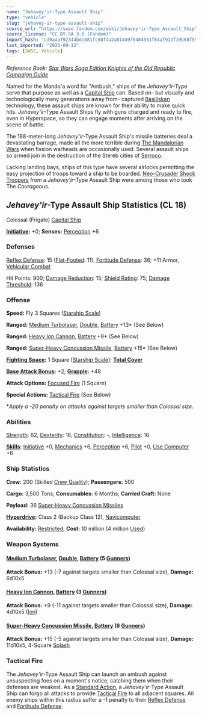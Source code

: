 ```yaml
---
name: "Jehavey'ir-Type Assault Ship"
type: "vehicle"
slug: "jehavey-ir-type-assault-ship"
source_url: "https://swse.fandom.com/wiki/Jehavey'ir-Type_Assault_Ship"
source_license: "CC BY-SA 3.0 (Fandom)"
import_hash: "cd9aaa792344bdc681fc68f4a2a8144975484931f64af912f19b68f558d5c928"
last_imported: "2025-09-12"
tags: [SWSE, Vehicle]
---
```

*Reference Book: [Star Wars Saga Edition Knights of the Old Republic Campaign Guide](https://swse.fandom.com/wiki/Star_Wars_Saga_Edition_Knights_of_the_Old_Republic_Campaign_Guide)*

Named for the Mando'a word for "Ambush," ships of the *Jehavey'ir*-Type serve that purpose as well as a [Capital Ship](https://swse.fandom.com/wiki/Capital_Ship) can. Based on- but visually and technologically many generations away from- captured [Basiliskan](https://swse.fandom.com/wiki/Basiliskan) technology, these assault ships are known for their ability to make quick hits. *Jehavey'ir*-Type Assault Ships fly with guns charged and ready to fire, even in Hyperspace, so they can engage moments after arriving on the scene of battle.

The 188-meter-long *Jehavey'ir*-Type Assault Ship's missile batteries deal a devastating barrage, made all the more terrible during [The Mandalorian Wars](https://swse.fandom.com/wiki/The_Mandalorian_Wars) when fission warheads are occasionally used. Several assault ships so armed join in the destruction of the Stereb cities of [Serroco](https://swse.fandom.com/wiki/Serroco).

Lacking landing bays, ships of this type have several airlocks permitting the easy projection of troops toward a ship to be boarded. [Neo-Crusader Shock Troopers](https://swse.fandom.com/wiki/Neo-Crusader_Shock_Troopers) from a *Jehavey'ir*-Type Assault Ship were among those who took The *Courageous*.

## *Jehavey'ir*-Type Assault Ship Statistics (CL 18)
Colossal (Frigate) [Capital Ship](https://swse.fandom.com/wiki/Capital_Ship)

**[Initiative](https://swse.fandom.com/wiki/Initiative):** +0; **Senses:** [Perception](https://swse.fandom.com/wiki/Perception) +6
### Defenses
[Reflex Defense](https://swse.fandom.com/wiki/Reflex_Defense_(Vehicles)): 15 ([Flat-Footed](https://swse.fandom.com/wiki/Flat-Footed): 11), [Fortitude Defense](https://swse.fandom.com/wiki/Fortitude_Defense_(Vehicles)): 36; +11 Armor, [Vehicular Combat](https://swse.fandom.com/wiki/Vehicular_Combat)

Hit Points: 900; [Damage Reduction](https://swse.fandom.com/wiki/Damage_Reduction): 15; [Shield Rating](https://swse.fandom.com/wiki/Shield_Rating): 75; [Damage Threshold](https://swse.fandom.com/wiki/Damage_Threshold_(Vehicles)): 136
### Offense
**Speed:** Fly 3 Squares ([Starship Scale](https://swse.fandom.com/wiki/Starship_Scale))

**Ranged:** [Medium Turbolaser](https://swse.fandom.com/wiki/Medium_Turbolaser), [Double](https://swse.fandom.com/wiki/Double), [Battery](https://swse.fandom.com/wiki/Battery) +13* (See Below)

**Ranged:** [Heavy Ion Cannon](https://swse.fandom.com/wiki/Heavy_Ion_Cannon), [Battery](https://swse.fandom.com/wiki/Battery) +9* (See Below)

**Ranged:** [Super-Heavy Concussion Missile](https://swse.fandom.com/wiki/Super-Heavy_Concussion_Missile), [Battery](https://swse.fandom.com/wiki/Battery) +15* (See Below)

**[Fighting Space](https://swse.fandom.com/wiki/Fighting_Space):** 1 Square ([Starship Scale](https://swse.fandom.com/wiki/Starship_Scale)); **[Total Cover](https://swse.fandom.com/wiki/Total_Cover)**

**[Base Attack Bonus](https://swse.fandom.com/wiki/Base_Attack_Bonus):** +2; **[Grapple](https://swse.fandom.com/wiki/Grapple):** +48

**Attack Options:** [Focused Fire](https://swse.fandom.com/wiki/Focused_Fire) (1 Square)

**Special Actions:** [Tactical Fire](https://swse.fandom.com/wiki/Tactical_Fire) (See Below)

**Apply a -20 penalty on attacks against targets smaller than Colossal size.*
### Abilities
[Strength](https://swse.fandom.com/wiki/Strength): 62, [Dexterity](https://swse.fandom.com/wiki/Dexterity): 18, [Constitution](https://swse.fandom.com/wiki/Constitution): -, [Intelligence](https://swse.fandom.com/wiki/Intelligence): 16

**[Skills](https://swse.fandom.com/wiki/Skills):** [Initiative](https://swse.fandom.com/wiki/Initiative) +0, [Mechanics](https://swse.fandom.com/wiki/Mechanics) +6, [Perception](https://swse.fandom.com/wiki/Perception) +6, [Pilot](https://swse.fandom.com/wiki/Pilot) +0, [Use Computer](https://swse.fandom.com/wiki/Use_Computer) +6
### Ship Statistics
**Crew:** 200 (Skilled [Crew Quality](https://swse.fandom.com/wiki/Crew_Quality)); **Passengers:** 500

**Cargo:** 3,500 Tons; **Consumables:** 6 Months; **Carried Craft:** None

**Payload:** 36 [Super-Heavy Concussion Missiles](https://swse.fandom.com/wiki/Super-Heavy_Concussion_Missiles)

**[Hyperdrive](https://swse.fandom.com/wiki/Hyperdrive):** Class 2 (Backup Class 12), [Navicomputer](https://swse.fandom.com/wiki/Navicomputer)

**Availability:** [Restricted](https://swse.fandom.com/wiki/Restricted); **Cost:** 10 million (4 million [Used](https://swse.fandom.com/wiki/Used))
### Weapon Systems
#### **[Medium Turbolaser](https://swse.fandom.com/wiki/Medium_Turbolaser), [Double](https://swse.fandom.com/wiki/Double), [Battery](https://swse.fandom.com/wiki/Weapon_Batteries) (5 [Gunners](https://swse.fandom.com/wiki/Gunners))**
**Attack Bonus:** +13 (-7 against targets smaller than Colossal size), **Damage:** 6d10x5
#### **[Heavy Ion Cannon](https://swse.fandom.com/wiki/Heavy_Ion_Cannon), [Battery](https://swse.fandom.com/wiki/Weapon_Batteries) (3 [Gunners](https://swse.fandom.com/wiki/Gunners))**
**Attack Bonus:** +9 (-11 against targets smaller than Colossal size), **Damage:** 4d10x5 ([Ion](https://swse.fandom.com/wiki/Ion))
#### **[Super-Heavy Concussion Missile](https://swse.fandom.com/wiki/Super-Heavy_Concussion_Missile), [Battery](https://swse.fandom.com/wiki/Weapon_Batteries) (6 [Gunners](https://swse.fandom.com/wiki/Gunners))**
**Attack Bonus:** +15 (-5 against targets smaller than Colossal size), **Damage:** 11d10x5, 4-Square [Splash](https://swse.fandom.com/wiki/Splash)
### Tactical Fire
The *Jehavey'ir*-Type Assault Ship can launch an ambush against unsuspecting foes on a moment's notice, catching them when their defenses are weakest. As a [Standard Action](https://swse.fandom.com/wiki/Standard_Action), a *Jehavey'ir*-Type Assault Ship can forgo all attacks to provide [Tactical Fire](https://swse.fandom.com/wiki/Tactical_Fire) to all adjacent squares. All enemy ships within this radius suffer a -1 penalty to their [Reflex Defense](https://swse.fandom.com/wiki/Reflex_Defense) and [Fortitude Defense](https://swse.fandom.com/wiki/Fortitude_Defense).